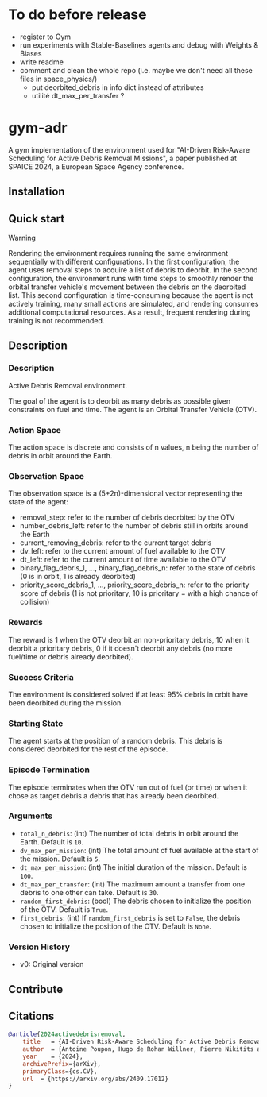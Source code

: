 # To do before release
- register to Gym
- run experiments with Stable-Baselines agents and debug with Weights & Biases
- write readme
- comment and clean the whole repo (i.e. maybe we don't need all these files in space_physics/)
    - put deorbited_debris in info dict instead of attributes
    - utilité dt_max_per_transfer ?

# gym-adr
A gym implementation of the environment used for "AI-Driven Risk-Aware Scheduling for Active Debris Removal Missions", a paper published at SPAICE 2024, a European Space Agency conference.

## Installation

## Quick start

> [!WARNING]
> Rendering the environment requires running the same environment sequentially with different configurations. In the first configuration, the agent uses removal steps to acquire a list of debris to deorbit. In the second configuration, the environment runs with time steps to smoothly render the orbital transfer vehicle's movement between the debris on the deorbited list. This second configuration is time-consuming because the agent is not actively training, many small actions are simulated, and rendering consumes additional computational resources. As a result, frequent rendering during training is not recommended.

## Description

### Description

Active Debris Removal environment.

The goal of the agent is to deorbit as many debris as possible given constraints on fuel
and time. The agent is an Orbital Transfer Vehicle (OTV).

### Action Space

The action space is discrete and consists of n values, n being the number of debris in
orbit around the Earth.

### Observation Space

The observation space is a (5+2n)-dimensional vector representing the state of the agent:
- removal_step: refer to the number of debris deorbited by the OTV
- number_debris_left: refer to the number of debris still in orbits around the Earth
- current_removing_debris: refer to the current target debris
- dv_left: refer to the current amount of fuel available to the OTV
- dt_left: refer to the current amount of time available to the OTV
- binary_flag_debris_1, ..., binary_flag_debris_n: refer to the state of
    debris (0 is in orbit, 1 is already deorbited)
- priority_score_debris_1, ..., priority_score_debris_n: refer to the priority
    score of debris (1 is not prioritary, 10 is prioritary = with a high chance of collision)

### Rewards

The reward is 1 when the OTV deorbit an non-prioritary debris, 10 when it deorbit a prioritary
debris, 0 if it doesn't deorbit any debris (no more fuel/time or debris already deorbited).

### Success Criteria

The environment is considered solved if at least 95% debris in orbit have been deorbited during
the mission.

### Starting State

The agent starts at the position of a random debris. This debris is considered deorbited for the
rest of the episode.

### Episode Termination

The episode terminates when the OTV run out of fuel (or time) or when it chose as target debris
a debris that has already been deorbited.

### Arguments

* `total_n_debris`: (int) The number of total debris in orbit around the Earth. Default is `10`.
* `dv_max_per_mission`: (int) The total amount of fuel available at the start of the mission.
    Default is `5`.
* `dt_max_per_mission`: (int) The initial duration of the mission. Default is `100`.
* `dt_max_per_transfer`: (int) The maximum amount a transfer from one debris to one other can take.
    Default is `30`.
* `random_first_debris`: (bool) The debris chosen to initialize the position of the OTV.
    Default is `True`.
* `first_debris`: (int) If `random_first_debris` is set to `False`, the debris chosen to initialize
    the position of the OTV. Default is `None`.

### Version History

* v0: Original version

## Contribute

## Citations
```bibtex
@article{2024activedebrisremoval,
    title   = {AI-Driven Risk-Aware Scheduling for Active Debris Removal Missions},
    author  = {Antoine Poupon, Hugo de Rohan Willner, Pierre Nikitits and Adam Abdin},
    year    = {2024},
    archivePrefix={arXiv},
    primaryClass={cs.CV},
    url  = {https://arxiv.org/abs/2409.17012}
}
```

